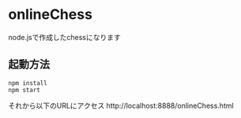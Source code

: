 # onlineChess
node.jsで作成したchessになります

## 起動方法
```
npm install
npm start
```
それから以下のURLにアクセス
http://localhost:8888/onlineChess.html
